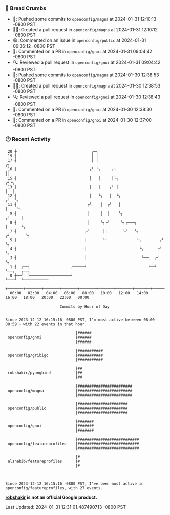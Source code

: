 ### 🍞 Bread Crumbs

 * 🚢: Pushed some commits to `openconfig/magna` at 2024-01-31 12:10:13 -0800 PST
 * ✍🏼: Created a pull request in `openconfig/magna` at 2024-01-31 12:10:12 -0800 PST
 * 😃: Commented on an issue in `openconfig/public` at 2024-01-31 09:36:12 -0800 PST
 * 💬: Commented on a PR in  `openconfig/gnoi` at 2024-01-31 09:04:42 -0800 PST
 * 🔍: Reviewed a pull request in  `openconfig/gnoi` at 2024-01-31 09:04:42 -0800 PST
 * 🚢: Pushed some commits to `openconfig/magna` at 2024-01-30 12:38:53 -0800 PST
 * ✍🏼: Created a pull request in `openconfig/magna` at 2024-01-30 12:38:53 -0800 PST
 * 🔍: Reviewed a pull request in  `openconfig/gnoi` at 2024-01-30 12:38:43 -0800 PST
 * 💬: Commented on a PR in  `openconfig/gnoi` at 2024-01-30 12:38:30 -0800 PST
 * 💬: Commented on a PR in  `openconfig/gnoi` at 2024-01-30 12:37:00 -0800 PST

### 🕘 Recent Activity
```
 20 ┼                                 ╭─╮
 19 ┤                                 │ │
 17 ┤                                 │ │                                ╭╮
 16 ┤                                ╭╯ ╰╮     ╭╮                        ││
 15 ┤                                │   │     │╰╮                      ╭╯╰╮
 13 ┤                                │   │    ╭╯ │                      │  │
 12 ┤                                │   ╰╮   │  ╰╮                    ╭╯  ╰╮
 11 ┤                               ╭╯    │  ╭╯   │                    │    ╰╮
  9 ┤                               │     │  │    ╰╮                  ╭╯     │
  8 ┤                               │     ╰╮╭╯     ╰╮╭───╮            │      ╰╮
  7 ┤                              ╭╯      ││       ╰╯   ╰╮          ╭╯       ╰╮
  5 ┤                              │       ╰╯             ╰╮        ╭╯         ╰╮
  4 ┤                              │                       ╰╮      ╭╯           ╰╮
  3 ┤                              │                        ╰──╮  ╭╯             ╰╮
  1 ┤  ╭──╮                  ╭─────╯                           ╰──╯               ╰──╮   ╭──╮
  0 ┼──╯  ╰──────────────────╯                                                       ╰───╯  ╰───────────
    +───────+───────+───────+───────+───────+───────+───────+───────+───────+───────+───────+───────+────
  00:00   02:00   04:00   06:00   08:00   10:00   12:00   14:00   16:00   18:00   20:00   22:00   00:00   

						Commits by Hour of Day


Since 2023-12-12 16:15:16 -0800 PST, I'm most active between 08:00-08:59 - with 22 events in that hour.

```



```
                               |######
 openconfig/gnmi               |######
                               |######

                               |###########
 openconfig/gribigo            |###########
                               |###########

                               |##
 robshakir/pyangbind           |##
                               |##

                               |########################
 openconfig/magna              |########################
                               |########################

                               |######################
 openconfig/public             |######################
                               |######################

                               |#######
 openconfig/gnoi               |#######
                               |#######

                               |###########################
 openconfig/featureprofiles    |###########################
                               |###########################

                               |#
 alshabib/featureprofiles      |#
                               |#



Since 2023-12-12 16:15:16 -0800 PST, I've been most active in openconfig/featureprofiles, with 27 events.

```
**[robshakir](mailto:robjs@google.com) is not an official Google product.**  


Last Updated: 2024-01-31 12:31:01.487490713 -0800 PST

